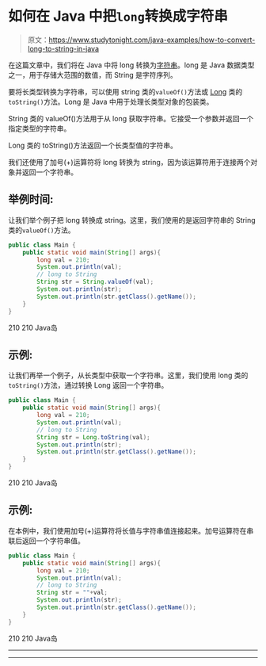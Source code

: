 # 如何在 Java 中把`long`转换成字符串

> 原文：<https://www.studytonight.com/java-examples/how-to-convert-long-to-string-in-java>

在这篇文章中，我们将在 Java 中将 long 转换为[字符串](https://www.studytonight.com/java/string-handling-in-java.php)。long 是 Java 数据类型之一，用于存储大范围的数值，而 String 是字符序列。

要将长类型转换为字符串，可以使用 string 类的`valueOf()`方法或 [Long](https://www.studytonight.com/java/wrapper-class.php) 类的`toString()`方法。Long 是 Java 中用于处理长类型对象的包装类。

String 类的 valueOf()方法用于从 long 获取字符串。它接受一个参数并返回一个指定类型的字符串。

Long 类的 toString()方法返回一个长类型值的字符串。

我们还使用了加号(+)运算符将 long 转换为 string，因为该运算符用于连接两个对象并返回一个字符串。

## 举例时间:

让我们举个例子把 long 转换成 string。这里，我们使用的是返回字符串的 String 类的`valueOf()`方法。

```java
public class Main {
	public static void main(String[] args){
		long val = 210;
		System.out.println(val);
		// long to String
		String str = String.valueOf(val);
		System.out.println(str);
		System.out.println(str.getClass().getName());
	}
}
```

210
210
Java岛

## 示例:

让我们再举一个例子，从长类型中获取一个字符串。这里，我们使用 long 类的`toString()`方法，通过转换 Long 返回一个字符串。

```java
public class Main {
	public static void main(String[] args){
		long val = 210;
		System.out.println(val);
		// long to String
		String str = Long.toString(val);
		System.out.println(str);
		System.out.println(str.getClass().getName());
	}
}
```

210
210
Java岛

## 示例:

在本例中，我们使用加号(+)运算符将长值与字符串值连接起来。加号运算符在串联后返回一个字符串值。

```java
public class Main {
	public static void main(String[] args){
		long val = 210;
		System.out.println(val);
		// long to String
		String str = ""+val;
		System.out.println(str);
		System.out.println(str.getClass().getName());
	}
}
```

210
210
Java岛

* * *

* * *